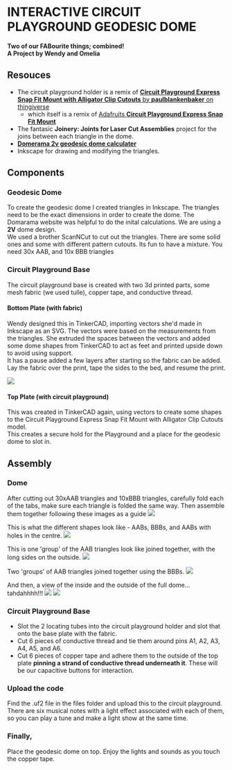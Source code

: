 # INTERACTIVE CIRCUIT PLAYGROUND GEODESIC DOME
**Two of our FABourite things; combined!**  
**A Project by Wendy and Omelia**  

## Resouces
* The circuit playground holder is a remix of [**Circuit Playground Express Snap Fit Mount with Alligator Clip Cutouts** by **paulblankenbaker** on thingiverse](https://www.thingiverse.com/thing:3982715)
    * which itself is a remix of [Adafruits **Circuit Playground Express Snap Fit Mount**](https://www.thingiverse.com/thing:3878226)
* The fantasic **Joinery: Joints for Laser Cut Assemblies** project for the joins between each triangle in the dome.
* [**Domerama 2v geodesic dome calculater**](http://www.domerama.com/calculators/2v-geodesic-dome-calculator/)
* Inkscape for drawing and modifying the triangles.

## Components
### Geodesic Dome
To create the geodesic dome I created triangles in Inkscape. The triangles need to be the exact dimensions in order to create the dome. The Domarama website was helpful to do the inital calculations. We are using a **2V** dome design.  
We used a brother ScanNCut to cut out the triangles. There are some solid ones and some with different pattern cutouts. Its fun to have a mixture.
You need 30x AAB, and 10x BBB triangles

### Circuit Playground Base
The circuit playground base is created with two 3d printed parts, some mesh fabric (we used tulle), copper tape, and conductive thread.
#### Bottom Plate (with fabric)
Wendy designed this in TinkerCAD, importing vectors she'd made in Inkscape as an SVG. The vectors were based on the measurements from the triangles. She extruded the spaces between the vectors and added some dome shapes from TinkerCAD to act as feet and printed upside down to avoid using support.  
It has a pause added a few layers after starting so the fabric can be added. Lay the fabric over the print, tape the sides to the bed, and resume the print. 

![](/images/base_tulle.jpg)

#### Top Plate (with circuit playground)
This was created in TinkerCAD again, using vectors to create some shapes to the Circuit Playground Express Snap Fit Mount with Alligator Clip Cutouts model.  
This creates a secure hold for the Playground and a place for the geodesic dome to slot in.

## Assembly
### Dome
After cutting out 30xAAB triangles and 10xBBB triangles, carefully fold each of the tabs, make sure each triangle is folded the same way. 
Then assemble them together following these images as a guide
![](/images/2v_assembly_large.jpg)

This is what the different shapes look like - AABs, BBBs, and AABs with holes in the centre.
![](/images/dome_components.jpg)

This is one 'group' of the AAB triangles look like joined together, with the long sides on the outside.
![](/images/dome_single.jpg)

Two 'groups' of AAB triangles joined together using the BBBs.
![](/images/dome_elements.jpg)

And then, a view of the inside and the outside of the full dome... tahdahhhh!!!
![](/images/dome_inner.jpg)
![](/images/dome_outer.jpg)

### Circuit Playground Base
* Slot the 2 locating tubes into the circuit playground holder and slot that onto the base plate with the fabric.  
* Cut 6 pieces of conductive thread and tie them around pins A1, A2, A3, A4, A5, and A6. 
* Cut 6 pieces of copper tape and adhere them to the outside of the top plate **pinning a strand of conductive thread underneath it**. These will be our capacitive buttons for interaction.

### Upload the code
Find the .uf2 file in the files folder and upload this to the circuit playground. There are six musical notes with a light effect associated with each of them, so you can play a tune and make a light show at the same time.

### Finally,
Place the geodesic dome on top. Enjoy the lights and sounds as you touch the copper tape.
